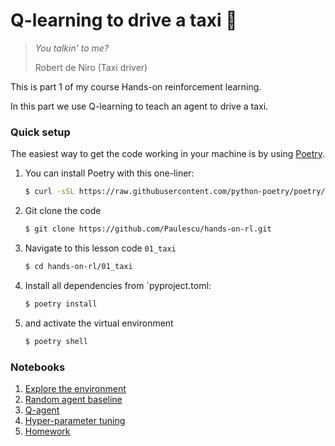 # Q-learning to drive a taxi 🚕
> *You talkin' to me?*
>
> Robert de Niro (Taxi driver)

This is part 1 of my course Hands-on reinforcement learning.

In this part we use Q-learning to teach an agent to drive a taxi.

### Quick setup

The easiest way to get the code working in your machine is by using [Poetry](https://python-poetry.org/docs/#installation).


1. You can install Poetry with this one-liner:
    ```bash
    $ curl -sSL https://raw.githubusercontent.com/python-poetry/poetry/master/get-poetry.py | python -
    ```

2. Git clone the code
    ```bash
    $ git clone https://github.com/Paulescu/hands-on-rl.git 
    ```

3. Navigate to this lesson code `01_taxi`
    ```bash
    $ cd hands-on-rl/01_taxi
    ```

4. Install all dependencies from `pyproject.toml:
    ```bash
    $ poetry install
    ```

5. and activate the virtual environment
    ```bash
    $ poetry shell
    ```

### Notebooks

1. [Explore the environment](notebooks/00_environment.ipynb)
2. [Random agent baseline](notebooks/01_random_agent_baseline.ipynb)
3. [Q-agent](notebooks/02_q_agent.ipynb)
4. [Hyper-parameter tuning](notebooks/03_q_agent_hyperparameters_analysis.ipynb)
5. [Homework](notebooks/04_homework.ipynb)





